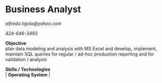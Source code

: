 # Business Analyst
_alfredo.tigolo@yahoo.com_
 
 _424-646-3493_

**Objective**  
plan data modeling and analysis with MS Excel and develop, implement, maintain SQL queries for regular / ad-hoc production reporting and for validation / analysis

**Skills / Technologies**  
| **Operating System** |

